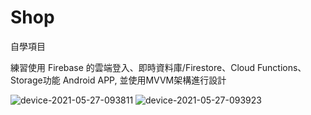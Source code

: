 
# Shop

自學項目   

練習使用 Firebase 的雲端登入、即時資料庫/Firestore、Cloud Functions、  Storage功能 Android APP,
並使用MVVM架構進行設計

![device-2021-05-27-093811](https://user-images.githubusercontent.com/44021177/119752697-0c135280-bed0-11eb-8608-8e9bb5439923.png)  ![device-2021-05-27-093923](https://user-images.githubusercontent.com/44021177/119752701-0d447f80-bed0-11eb-88dd-9eaaf6ad6d89.png)



